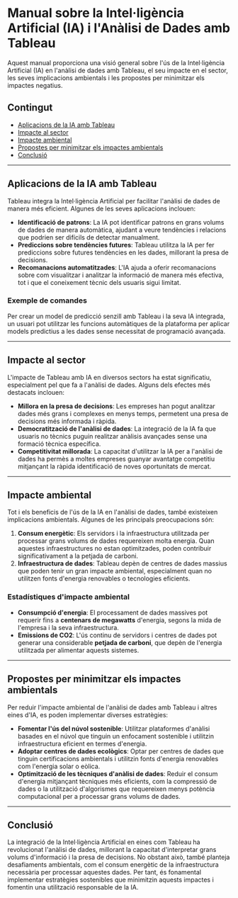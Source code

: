 # Manual sobre la Intel·ligència Artificial (IA) i l'Anàlisi de Dades amb Tableau

Aquest manual proporciona una visió general sobre l'ús de la Intel·ligència Artificial (IA) en l'anàlisi de dades amb Tableau, el seu impacte en el sector, les seves implicacions ambientals i les propostes per minimitzar els impactes negatius.

## Contingut

- [Aplicacions de la IA amb Tableau](#aplicacions-de-la-ia-amb-tableau)
- [Impacte al sector](#impacte-al-sector)
- [Impacte ambiental](#impacte-ambiental)
- [Propostes per minimitzar els impactes ambientals](#propostes-per-minimitzar-els-impactes-ambientals)
- [Conclusió](#conclusió)

---

## Aplicacions de la IA amb Tableau

Tableau integra la Intel·ligència Artificial per facilitar l'anàlisi de dades de manera més eficient. Algunes de les seves aplicacions inclouen:

- **Identificació de patrons**: La IA pot identificar patrons en grans volums de dades de manera automàtica, ajudant a veure tendències i relacions que podrien ser difícils de detectar manualment.
- **Prediccions sobre tendències futures**: Tableau utilitza la IA per fer prediccions sobre futures tendències en les dades, millorant la presa de decisions.
- **Recomanacions automatitzades**: L'IA ajuda a oferir recomanacions sobre com visualitzar i analitzar la informació de manera més efectiva, tot i que el coneixement tècnic dels usuaris sigui limitat.


### Exemple de comandes

Per crear un model de predicció senzill amb Tableau i la seva IA integrada, un usuari pot utilitzar les funcions automàtiques de la plataforma per aplicar models predictius a les dades sense necessitat de programació avançada.

---

## Impacte al sector

L'impacte de Tableau amb IA en diversos sectors ha estat significatiu, especialment pel que fa a l'anàlisi de dades. Alguns dels efectes més destacats inclouen:

- **Millora en la presa de decisions**: Les empreses han pogut analitzar dades més grans i complexes en menys temps, permetent una presa de decisions més informada i ràpida.
- **Democratització de l'anàlisi de dades**: La integració de la IA fa que usuaris no tècnics puguin realitzar anàlisis avançades sense una formació tècnica específica.
- **Competitivitat millorada**: La capacitat d'utilitzar la IA per a l'anàlisi de dades ha permès a moltes empreses guanyar avantatge competitiu mitjançant la ràpida identificació de noves oportunitats de mercat.

---

## Impacte ambiental

Tot i els beneficis de l'ús de la IA en l'anàlisi de dades, també existeixen implicacions ambientals. Algunes de les principals preocupacions són:

1. **Consum energètic**: Els servidors i la infraestructura utilitzada per processar grans volums de dades requereixen molta energia. Quan aquestes infraestructures no estan optimitzades, poden contribuir significativament a la petjada de carboni.
2. **Infraestructura de dades**: Tableau depèn de centres de dades massius que poden tenir un gran impacte ambiental, especialment quan no utilitzen fonts d'energia renovables o tecnologies eficients.

### Estadístiques d'impacte ambiental

- **Consumpció d'energia**: El processament de dades massives pot requerir fins a **centenars de megawatts** d'energia, segons la mida de l'empresa i la seva infraestructura.
- **Emissions de CO2**: L'ús continu de servidors i centres de dades pot generar una considerable **petjada de carboni**, que depèn de l'energia utilitzada per alimentar aquests sistemes.

---

## Propostes per minimitzar els impactes ambientals

Per reduir l'impacte ambiental de l'anàlisi de dades amb Tableau i altres eines d'IA, es poden implementar diverses estratègies:

- **Fomentar l'ús del núvol sostenible**: Utilitzar plataformes d'anàlisi basades en el núvol que tinguin un enfocament sostenible i utilitzin infraestructura eficient en termes d'energia.
- **Adoptar centres de dades ecològics**: Optar per centres de dades que tinguin certificacions ambientals i utilitzin fonts d'energia renovables com l'energia solar o eòlica.
- **Optimització de les tècniques d'anàlisi de dades**: Reduir el consum d'energia mitjançant tècniques més eficients, com la compressió de dades o la utilització d'algorismes que requereixen menys potència computacional per a processar grans volums de dades.

---

## Conclusió

La integració de la Intel·ligència Artificial en eines com Tableau ha revolucionat l'anàlisi de dades, millorant la capacitat d'interpretar grans volums d'informació i la presa de decisions. No obstant això, també planteja desafiaments ambientals, com el consum energètic de la infraestructura necessària per processar aquestes dades. Per tant, és fonamental implementar estratègies sostenibles que minimitzin aquests impactes i fomentin una utilització responsable de la IA.

